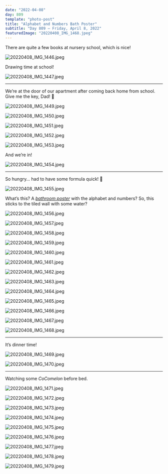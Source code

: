 ```yaml
---
date: "2022-04-08"
day: 809
template: "photo-post"
title: "Alphabet and Numbers Bath Poster"
subtitle: "Day 809 – Friday, April 8, 2022"
featuredImage: "20220408_IMG_1468.jpeg"
---
```


There are quite a few books at nursery school, which is nice!

![20220408_IMG_1446.jpeg](20220408_IMG_1446.jpeg)

Drawing time at school!

![20220408_IMG_1447.jpeg](20220408_IMG_1447.jpeg)

<hr />

We’re at the door of our apartment after coming back home from school. Give me the key, Dad! 🔑

![20220408_IMG_1449.jpeg](20220408_IMG_1449.jpeg)

![20220408_IMG_1450.jpeg](20220408_IMG_1450.jpeg)

![20220408_IMG_1451.jpeg](20220408_IMG_1451.jpeg)

![20220408_IMG_1452.jpeg](20220408_IMG_1452.jpeg)

![20220408_IMG_1453.jpeg](20220408_IMG_1453.jpeg)

And we’re in!

![20220408_IMG_1454.jpeg](20220408_IMG_1454.jpeg)

<hr />

So hungry… had to have some formula quick! 🍼

![20220408_IMG_1455.jpeg](20220408_IMG_1455.jpeg)

What’s this? A _<a href="https://netshop.cando-web.co.jp/view/item/000000000714">bathroom poster</a>_ with the alphabet and numbers? So, this sticks to the tiled wall with some water?

![20220408_IMG_1456.jpeg](20220408_IMG_1456.jpeg)

![20220408_IMG_1457.jpeg](20220408_IMG_1457.jpeg)

![20220408_IMG_1458.jpeg](20220408_IMG_1458.jpeg)

![20220408_IMG_1459.jpeg](20220408_IMG_1459.jpeg)

![20220408_IMG_1460.jpeg](20220408_IMG_1460.jpeg)

![20220408_IMG_1461.jpeg](20220408_IMG_1461.jpeg)

![20220408_IMG_1462.jpeg](20220408_IMG_1462.jpeg)

![20220408_IMG_1463.jpeg](20220408_IMG_1463.jpeg)

![20220408_IMG_1464.jpeg](20220408_IMG_1464.jpeg)

![20220408_IMG_1465.jpeg](20220408_IMG_1465.jpeg)

![20220408_IMG_1466.jpeg](20220408_IMG_1466.jpeg)

![20220408_IMG_1467.jpeg](20220408_IMG_1467.jpeg)

![20220408_IMG_1468.jpeg](20220408_IMG_1468.jpeg)

<hr />

It’s dinner time!

![20220408_IMG_1469.jpeg](20220408_IMG_1469.jpeg)

![20220408_IMG_1470.jpeg](20220408_IMG_1470.jpeg)

<hr />

Watching some _CoComelon_ before bed.

![20220408_IMG_1471.jpeg](20220408_IMG_1471.jpeg)

![20220408_IMG_1472.jpeg](20220408_IMG_1472.jpeg)

![20220408_IMG_1473.jpeg](20220408_IMG_1473.jpeg)

![20220408_IMG_1474.jpeg](20220408_IMG_1474.jpeg)

![20220408_IMG_1475.jpeg](20220408_IMG_1475.jpeg)

![20220408_IMG_1476.jpeg](20220408_IMG_1476.jpeg)

![20220408_IMG_1477.jpeg](20220408_IMG_1477.jpeg)

![20220408_IMG_1478.jpeg](20220408_IMG_1478.jpeg)

![20220408_IMG_1479.jpeg](20220408_IMG_1479.jpeg)
